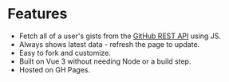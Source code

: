 # Features

- Fetch all of a user's gists from the [GitHub REST API](https://docs.github.com/en/rest) using JS.
- Always shows latest data - refresh the page to update.
- Easy to fork and customize.
- Built on Vue 3 without needing Node or a build step.
- Hosted on GH Pages.

